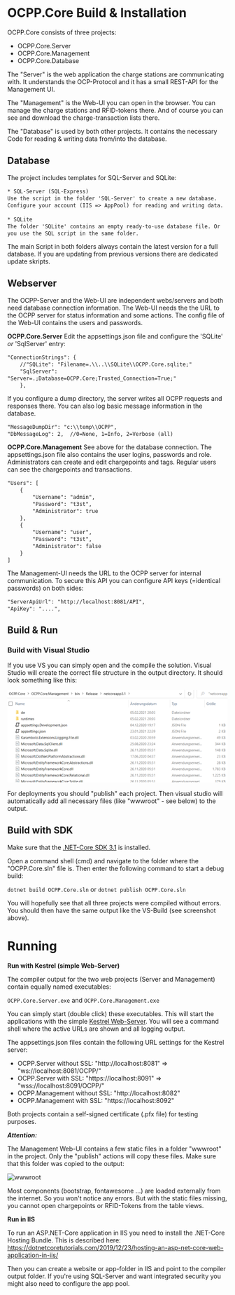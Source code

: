 # OCPP.Core Build & Installation

OCPP.Core consists of three projects:
 - OCPP.Core.Server 
 - OCPP.Core.Management
 - OCPP.Core.Database

The "Server" is the web application the charge stations are communicating with.  It understands the OCP-Protocol  and it has a small REST-API for the Management UI.

The "Management" is the Web-UI you can open in the browser. You can manage the charge stations and RFID-tokens there. And of course you can see and download the charge-transaction lists there.

The "Database" is used by both other projects. It contains the necessary Code for reading & writing data from/into the database.

## Database
The project includes templates for SQL-Server and SQLite:

	* SQL-Server (SQL-Express)
	Use the script in the folder 'SQL-Server' to create a new database.
	Configure your account (IIS => AppPool) for reading and writing data.
		
	* SQLite
	The folder 'SQLite' contains an empty ready-to-use database file. Or you use the SQL script in the same folder.

The main Script in both folders always contain the latest version for a full database. If you are updating from previous versions there are dedicated update skripts.

## Webserver
The OCPP-Server and the Web-UI are independent webs/servers and both need database connection information. The Web-UI needs the the URL to the OCPP server for status information and some actions. The config file of the Web-UI contains the users and passwords.

**OCPP.Core.Server**
Edit the appsettings.json file and configure the 'SQLite' *or* 'SqlServer' entry:
```
"ConnectionStrings": {
	//"SQLite": "Filename=.\\..\\SQLite\\OCPP.Core.sqlite;"
	"SqlServer": "Server=.;Database=OCPP.Core;Trusted_Connection=True;"
	},
```
If you configure a dump directory, the server writes all OCPP requests and responses there. You can also log basic message information in the database.
```
"MessageDumpDir": "c:\\temp\\OCPP",
"DbMessageLog": 2,  //0=None, 1=Info, 2=Verbose (all)
```
**OCPP.Core.Management**
See above for the database connection. The appsettings.json file also contains the user logins, passwords and role. Administrators can create and edit chargepoints and tags. Regular users can see the chargepoints and transactions.
```
"Users": [
	{
		"Username": "admin",
		"Password": "t3st",
		"Administrator": true
	},
	{
		"Username": "user",
		"Password": "t3st",
		"Administrator": false
	}
]
```
The Management-UI needs the URL to the OCPP server for internal communication.  To secure this API you can configure API keys (=identical passwords) on both sides:
```
"ServerApiUrl": "http://localhost:8081/API",
"ApiKey": "....",
```	


## Build & Run
### Build with Visual Studio
If you use VS you can simply open and the compile the solution. Visual Studio will create the correct file structure in the output directory. It should look something like this:

![BuildOutput](images/BuildOutput.png)

For deployments you should "publish" each project. Then visual studio will automatically add all necessary files (like "wwwroot" - see below) to the output.

## Build with SDK
Make sure that the [.NET-Core SDK 3.1](https://dotnet.microsoft.com/download/dotnet-core/3.1) is installed.

Open a command shell (cmd) and navigate to the folder where the "OCPP.Core.sln" file is. Then enter the following command to start a debug build:

```dotnet build OCPP.Core.sln``` or
```dotnet publish OCPP.Core.sln```

You will hopefully see that all three projects were compiled without errors. You should then have the same output like the VS-Build (see screenshot above).

# Running

**Run with Kestrel (simple Web-Server)**

The compiler output for the two web projects (Server and Management) contain equally named executables:

```OCPP.Core.Server.exe``` and ```OCPP.Core.Management.exe```

You can simply start (double click) these executables. This will start the applications with the simple [Kestrel Web-Server](https://www.tektutorialshub.com/asp-net-core/asp-net-core-kestrel-web-server/).
You will see a command shell where the active URLs are shown and all logging output.

The appsettings.json files contain the following URL settings for the Kestrel server:

 - OCPP.Server without SSL: "http://localhost:8081" => "ws://localhost:8081/OCPP/<chargepoint-ID>"
 - OCPP.Server with SSL: "https://localhost:8091" => "wss://localhost:8091/OCPP/<chargepoint-ID>"
 - OCPP.Management without SSL: "http://localhost:8082"
 - OCPP.Management with SSL: "https://localhost:8092"
 
 Both projects contain a self-signed certificate (.pfx file) for testing purposes.

***Attention:***

The Management Web-UI contains a few static files in a folder "wwwroot" in the project. Only the "publish" actions will copy these files. Make sure that this folder was copied to the output:

![wwwroot](images/wwwroot.png)

Most components (bootstrap, fontawesome ...) are loaded externally from the internet. So you won't notice any errors. But with the static files missing, you cannot open chargepoints or RFID-Tokens from the table views.

**Run in IIS**

To run an ASP.NET-Core application in IIS you need to install the .NET-Core Hosting Bundle. This is described here:
https://dotnetcoretutorials.com/2019/12/23/hosting-an-asp-net-core-web-application-in-iis/

Then you can create a website or app-folder in IIS and point to the compiler output folder. If you're using SQL-Server and want integrated security you might also need to configure the app pool.

